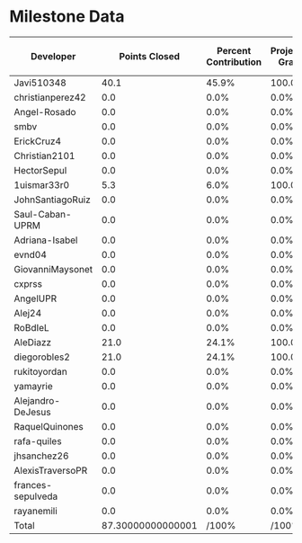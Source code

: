 # Milestone Data

| Developer | Points Closed | Percent Contribution | Projected Grade | Lecture Topic Tasks |
| --------- | ------------- | -------------------- | --------------- | ------------------- |
| Javi510348 | 40.1 | 45.9% | 100.0% | 0 |
| christianperez42 | 0.0 | 0.0% | 0.0% | 0 |
| Angel-Rosado | 0.0 | 0.0% | 0.0% | 0 |
| smbv | 0.0 | 0.0% | 0.0% | 0 |
| ErickCruz4 | 0.0 | 0.0% | 0.0% | 0 |
| Christian2101 | 0.0 | 0.0% | 0.0% | 0 |
| HectorSepul | 0.0 | 0.0% | 0.0% | 0 |
| 1uismar33r0 | 5.3 | 6.0% | 100.0% | 0 |
| JohnSantiagoRuiz | 0.0 | 0.0% | 0.0% | 0 |
| Saul-Caban-UPRM | 0.0 | 0.0% | 0.0% | 0 |
| Adriana-Isabel | 0.0 | 0.0% | 0.0% | 0 |
| evnd04 | 0.0 | 0.0% | 0.0% | 0 |
| GiovanniMaysonet | 0.0 | 0.0% | 0.0% | 0 |
| cxprss | 0.0 | 0.0% | 0.0% | 0 |
| AngelUPR | 0.0 | 0.0% | 0.0% | 0 |
| Alej24 | 0.0 | 0.0% | 0.0% | 0 |
| RoBdIeL | 0.0 | 0.0% | 0.0% | 0 |
| AleDiazz | 21.0 | 24.1% | 100.0% | 0 |
| diegorobles2 | 21.0 | 24.1% | 100.0% | 0 |
| rukitoyordan | 0.0 | 0.0% | 0.0% | 0 |
| yamayrie | 0.0 | 0.0% | 0.0% | 0 |
| Alejandro-DeJesus | 0.0 | 0.0% | 0.0% | 0 |
| RaquelQuinones | 0.0 | 0.0% | 0.0% | 0 |
| rafa-quiles | 0.0 | 0.0% | 0.0% | 0 |
| jhsanchez26 | 0.0 | 0.0% | 0.0% | 0 |
| AlexisTraversoPR | 0.0 | 0.0% | 0.0% | 0 |
| frances-sepulveda | 0.0 | 0.0% | 0.0% | 0 |
| rayanemili | 0.0 | 0.0% | 0.0% | 0 |
| Total | 87.30000000000001 | /100% | /100% | 0 |
